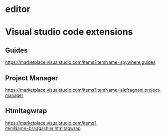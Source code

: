 # editor

# Visual studio code extensions

## Guides

https://marketplace.visualstudio.com/items?itemName=spywhere.guides

## Project Manager

https://marketplace.visualstudio.com/items?itemName=alefragnani.project-manager

## Htmltagwrap

https://marketplace.visualstudio.com/items?itemName=bradgashler.htmltagwrap

